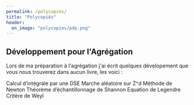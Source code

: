 ```yaml
---
permalink: /polycopies/
title: "Polycopiés"
header: 
  on_image: "polycopies/pdp.png"
---
```





## Développement pour l'Agrégation 

Lors de ma préparation à l'agrégation j'ai écrit quelques dévelopement que vous nous trouverez dans aucun livre, les voici : 

Calcul d’intégrale par une DSE
Marche aléatoire sur Z^d 
Méthode de Newton
Théorème d’échantillonnage de Shannon 
Equation de Legendre
Critère de Weyl
